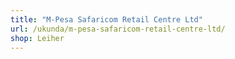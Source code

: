 ```yaml
---
title: "M-Pesa Safaricom Retail Centre Ltd"
url: /ukunda/m-pesa-safaricom-retail-centre-ltd/
shop: Leiher
---
```

